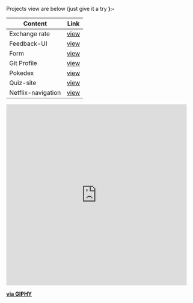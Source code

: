 Projects view are below (just give it a try <b>):- 

|  Content             |  Link                                              |
| -------------------- | -------------------------------------------------- |
| Exchange rate | [view](https://nimble-narwhal-6026c5.netlify.app/)        |
| Feedback-UI   | [view](https://lambent-buttercream-5ebba3.netlify.app/)   |
| Form          | [view](https://stellular-pony-52fd34.netlify.app/)        |
| Git Profile   | [view](https://glowing-croquembouche-4492dc.netlify.app/) |
| Pokedex       | [view](https://visionary-bombolone-c3b8f0.netlify.app/)   |
| Quiz-site     | [view](https://rainbow-marshmallow-85507a.netlify.app/)   |
| Netflix-navigation| [view](https://unique-sable-d3aa86.netlify.app/)      |
<iframe src="https://giphy.com/embed/EOmYN5kVP3W2Lyn6dx" width="480" height="480" style="" frameBorder="0" class="giphy-embed" allowFullScreen></iframe><p><a href="https://giphy.com/stickers/CGBOT-mood-computer-devbot-EOmYN5kVP3W2Lyn6dx">via GIPHY</a></p>

